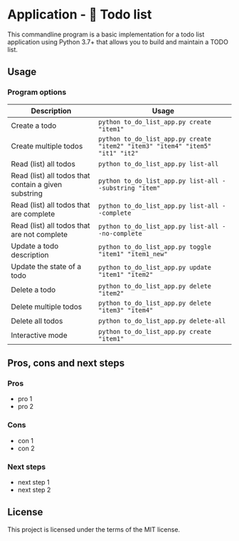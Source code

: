 # Application - 📝 Todo list

This commandline program is a basic implementation for a todo list application using Python 3.7+ that allows you to build and maintain a TODO list.

## Usage

### Program options

| Description                                          | Usage                                                                                                 |
|------------------------------------------------------|-------------------------------------------------------------------------------------------------------|
| Create a todo                                        | `python to_do_list_app.py create "item1"`                                                             |
| Create multiple todos                                | `python to_do_list_app.py create "item2" "item3" "item4" "item5" "it1" "it2"`                         |
| Read (list) all todos                                | `python to_do_list_app.py list-all`                                                                   |
| Read (list) all todos that contain a given substring | `python to_do_list_app.py list-all --substring "item"`                                                |
| Read (list) all todos that are complete              | `python to_do_list_app.py list-all --complete`                                                        |
| Read (list) all todos that are not complete          | `python to_do_list_app.py list-all --no-complete`                                                     |
| Update a todo description                            | `python to_do_list_app.py toggle "item1" "item1_new"`                                                 |
| Update the state of a todo                           | `python to_do_list_app.py update "item1" "item2"`                                                     |
| Delete a todo                                        | `python to_do_list_app.py delete "item2"`                                                             |
| Delete multiple todos                                | `python to_do_list_app.py delete "item3" "item4"`                                                     |
| Delete all todos                                     | `python to_do_list_app.py delete-all`                                                                 |
| Interactive mode                                     | `python to_do_list_app.py create "item1"`                                                             |

## Pros, cons and next steps

### Pros

- pro 1
- pro 2

### Cons

- con 1
- con 2

### Next steps

- next step 1
- next step 2

## License

This project is licensed under the terms of the MIT license.

